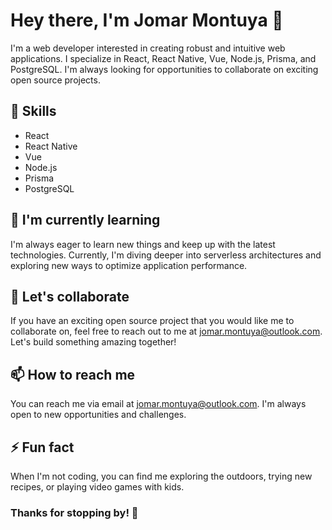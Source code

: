 # Hey there, I'm Jomar Montuya 👋

I'm a web developer interested in creating robust and intuitive web applications. I specialize in React, React Native, Vue, Node.js, Prisma, and PostgreSQL. I'm always looking for opportunities to collaborate on exciting open source projects.

## 🚀 Skills

- React
- React Native
- Vue
- Node.js
- Prisma
- PostgreSQL

## 🌱 I'm currently learning

I'm always eager to learn new things and keep up with the latest technologies. Currently, I'm diving deeper into serverless architectures and exploring new ways to optimize application performance.

## 🤝 Let's collaborate

If you have an exciting open source project that you would like me to collaborate on, feel free to reach out to me at jomar.montuya@outlook.com. Let's build something amazing together!

## 📫 How to reach me

You can reach me via email at jomar.montuya@outlook.com. I'm always open to new opportunities and challenges.

## ⚡ Fun fact

When I'm not coding, you can find me exploring the outdoors, trying new recipes, or playing video games with kids.

### Thanks for stopping by! 👋
